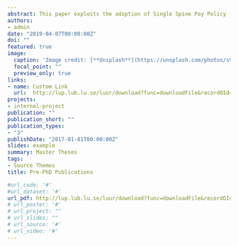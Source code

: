 ```yaml
---
abstract: This paper exploits the adoption of Single Spine Pay Policy (SSPP) as a natural experiment to investigate the potency of wage policies in addressing the pay differentials between the public and private sector in Africa. The Government of Ghana in 2010, implemented the SSPP to tackle the long-standing wage gap between the public and private sector and consequently improve productivity in the public sector. Using a quantile treatment estimate of the difference-in- difference research design, I show that the SSPP has a heterogeneous impact in reducing the wage gap. I find that there is no substantial evidence that the public- private wage gap is reduced across the entire distribution on earnings in Ghana. By linking the analysis to productivity, I find that the implementation of the SSPP is yet to improve productivity. I particularly uncover evidence that the policy has a negative impact on effort for female workers in the public sector.
authors: 
- admin
date: "2019-04-07T00:00:00Z"
doi: ""
featured: true
image:
  caption: 'Image credit: [**Unsplash**](https://unsplash.com/photos/s9CC2SKySJM)'
  focal_point: ""
  preview_only: true
links:
- name: Custom Link
  url:  http://lup.lub.lu.se/luur/download?func=downloadFile&recordOId=8981925&fileOId=8981935
projects:
- internal-project
publication: ""
publication_short: ""
publication_types:
- "3"
publishDate: "2017-01-01T00:00:00Z"
slides: example
summary: Master Theses
tags:
- Source Themes
title: Pre-PhD Publications

#url_code: '#'
#url_dataset: '#'
url_pdf: http://lup.lub.lu.se/luur/download?func=downloadFile&recordOId=8981925&fileOId=8981935
# url_poster: '#'
# url_project: ""
# url_slides: ""
# url_source: '#'
# url_video: '#'
---
```


